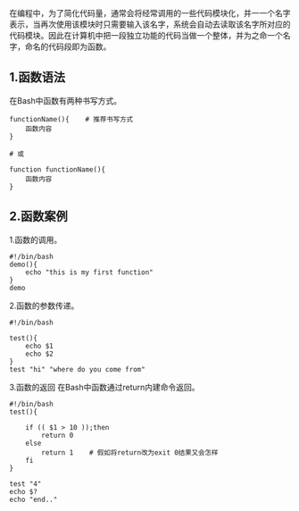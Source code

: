 在编程中，为了简化代码量，通常会将经常调用的一些代码模块化，并一一个名字表示，当再次使用该模块时只需要输入该名字，系统会自动去读取该名字所对应的代码模块。因此在计算机中把一段独立功能的代码当做一个整体，并为之命一个名字，命名的代码段即为函数。

## 1.函数语法
在Bash中函数有两种书写方式。
```
functionName(){    # 推荐书写方式
    函数内容
}

# 或

function functionName(){
    函数内容
}
```

## 2.函数案例
1.函数的调用。
```
#!/bin/bash
demo(){
    echo "this is my first function"
}
demo
```

2.函数的参数传递。
```
#!/bin/bash

test(){
    echo $1
    echo $2
}
test "hi" "where do you come from"
```

3.函数的返回
在Bash中函数通过return内建命令返回。
```
#!/bin/bash
test(){

    if (( $1 > 10 ));then
        return 0
    else
        return 1    # 假如将return改为exit 0结果又会怎样
    fi
}

test "4"
echo $?
echo "end.."
```



